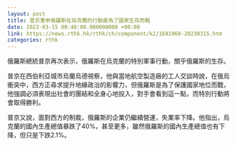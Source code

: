 ```yaml
---
layout: post
title: 普京重申俄羅斯在烏克蘭的行動是為了國家生存而戰
date: 2023-03-15 00:48:08.000000000 +08:00
link: https://news.rthk.hk/rthk/ch/component/k2/1691968-20230315.htm
categories: rthk
---
```


俄羅斯總統普京再次表示，俄羅斯在烏克蘭的特別軍事行動，關乎俄羅斯的生存。

普京在西伯利亞城市烏蘭烏德視察，他與當地航空製造廠的工人交談時說，在俄烏衝突中，西方正尋求提升地緣政治的影響力，但俄羅斯是為了保護國家地位而戰，他強調必須表現出社會的團結和全身心地投入，對手會看到這一點，而特別行動將會取得勝利。

普京又說，面對西方的制裁，俄羅斯的企業仍繼續營運，失業率下降。他指出，烏克蘭的國內生產總值暴跌了40%，甚至更多，雖然俄羅斯的國內生產總值也有下降，但只是下跌2.1%。
